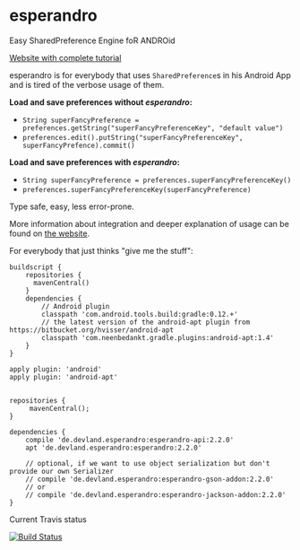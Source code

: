 esperandro
==========

Easy SharedPreference Engine foR ANDROid

[Website with complete tutorial](http://dkunzler.github.io/esperandro)

esperandro is for everybody that uses `SharedPreference`s in his Android App and is tired of the verbose usage of them.

**Load and save preferences without *esperandro*:**

* `String superFancyPreference = preferences.getString("superFancyPreferenceKey", "default value")`
* `preferences.edit().putString("superFancyPreferenceKey", superFancyPrefence).commit()`



**Load and save preferences with *esperandro*:**

* `String superFancyPreference = preferences.superFancyPreferenceKey()`
* `preferences.superFancyPreferenceKey(superFancyPreference)`

Type safe, easy, less error-prone.

More information about integration and deeper explanation of usage can be found on [the website](http://dkunzler.github.io/esperandro).

For everybody that just thinks "give me the stuff":

    buildscript {
        repositories {
          mavenCentral()
        }
        dependencies {
            // Android plugin
            classpath 'com.android.tools.build:gradle:0.12.+'
            // the latest version of the android-apt plugin from https://bitbucket.org/hvisser/android-apt
            classpath 'com.neenbedankt.gradle.plugins:android-apt:1.4'
        }
    }

    apply plugin: 'android'
    apply plugin: 'android-apt'


    repositories {
         mavenCentral();
    }

    dependencies {
        compile 'de.devland.esperandro:esperandro-api:2.2.0'
        apt 'de.devland.esperandro:esperandro:2.2.0'

        // optional, if we want to use object serialization but don't provide our own Serializer
        // compile 'de.devland.esperandro:esperandro-gson-addon:2.2.0'
        // or
        // compile 'de.devland.esperandro:esperandro-jackson-addon:2.2.0'
    }
    
Current Travis status

[![Build Status](https://api.travis-ci.org/dkunzler/esperandro.png?branch=master)](https://travis-ci.org/dkunzler/esperandro)

